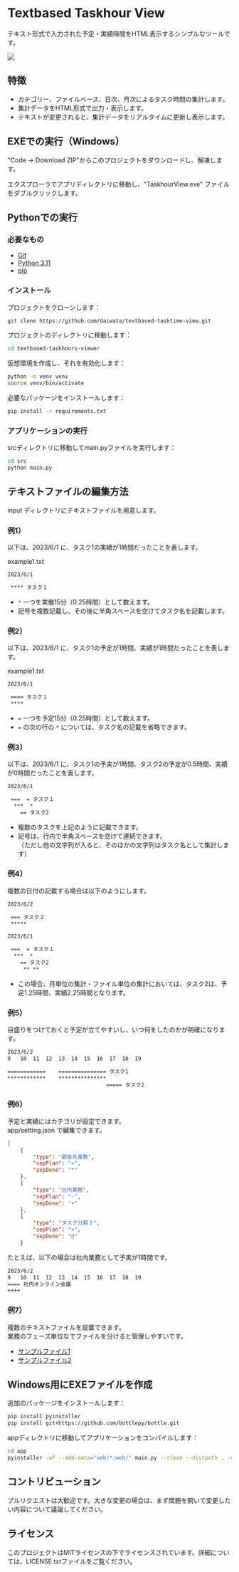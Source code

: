 # Textbased Taskhour View

テキスト形式で入力された予定・実績時間をHTML表示するシンプルなツールです。

![](capt.png)

## 特徴

- カテゴリー、ファイルベース、日次、月次によるタスク時間の集計します。
- 集計データをHTML形式で出力・表示します。
- テキストが変更されると、集計データをリアルタイムに更新し表示します。

## EXEでの実行（Windows）

"Code -> Download ZIP"からこのプロジェクトをダウンロードし、解凍します。

エクスプローラでアプリディレクトリに移動し、"TaskhourView.exe" ファイルをダブルクリックします。


## Pythonでの実行

### 必要なもの

- [Git](https://git-scm.com/)
- [Python 3.11](https://www.python.org/downloads/)
- [pip](https://pip.pypa.io/en/stable/installation/)

### インストール

プロジェクトをクローンします：

```bash
git clone https://github.com/daiwata/textbased-tasktime-view.git
```

プロジェクトのディレクトリに移動します：

```bash
cd textbased-taskhours-viewer
```

仮想環境を作成し、それを有効化します：

```bash
python -m venv venv
source venv/bin/activate
```

必要なパッケージをインストールします：

```bash
pip install -r requirements.txt
```

### アプリケーションの実行

srcディレクトリに移動してmain.pyファイルを実行します：

```bash
cd src
python main.py
```

## テキストファイルの編集方法

input ディレクトリにテキストファイルを用意します。

### 例1）

以下は、2023/6/1 に、タスク1の実績が1時間だったことを表します。

example1.txt

```txt
2023/6/1

 **** タスク１
```

- `*` 一つを実働15分（0.25時間）として数えます。
- 記号を複数記載し、その後に半角スペースを空けてタスク名を記載します。

### 例2）

以下は、2023/6/1 に、タスク1の予定が1時間、実績が1時間だったことを表します。

example1.txt

```txt
2023/6/1

 ==== タスク１
 ****

```

- `=` 一つを予定15分（0.25時間）として数えます。
- `=` の次の行の `*` については、タスク名の記載を省略できます。

### 例3）

以下は、2023/6/1 に、タスク1の予実が1時間、タスク2の予定が0.5時間、実績が0時間だったことを表します。


```txt
2023/6/1

 ===  = タスク１
  ***  *
    == タスク2
```

- 複数のタスクを上記のように記載できます。
- 記号は、行内で半角スペースを空けて連続できます。  
  （ただし他の文字列が入ると、そのほかの文字列はタスク名として集計します）


### 例4）

複数の日付の記載する場合は以下のようにします。

```txt
2023/6/2

 === タスク２
 *****

2023/6/1

 ===  = タスク１
  ***  *
    == タスク2
     ** **
```

- この場合、月単位の集計・ファイル単位の集計においては、タスク2は、予定1.25時間、実績2.25時間となります。


### 例5）

目盛りをつけておくと予定が立てやすいし、いつ何をしたのかが明確になります。

```txt
2023/6/2
9   10  11  12  13  14  15  16  17  18  19

============    =============== タスク1
************    ***************
                               ===== タスク2
```


### 例6）

予定と実績にはカテゴリが設定できます。  
app/setting.json で編集できます。

```json
[
    { 
        "type": "顧客先業務", 
        "sepPlan": "=", 
        "sepDone": "*"
    },
    { 
        "type": "社内業務", 
        "sepPlan": "-", 
        "sepDone": "+"
    },
    { 
        "type": "タスク分類３", 
        "sepPlan": ">", 
        "sepDone": "@"
    }
```

たとえば、以下の場合は社内業務として予実が1時間です。

```txt
2023/6/2
9   10  11  12  13  14  15  16  17  18  19
==== 社内オンライン会議
++++
```

### 例7）

複数のテキストファイルを設置できます。  
業務のフェーズ単位なでファイルを分けると管理しやすいです。

- [サンプルファイル1](app/input/Sample_Phase1.txt)
- [サンプルファイル2](app/input/Sample_Phase2.txt)


## Windows用にEXEファイルを作成

追加のパッケージをインストールします：

```bash
pip install pyinstaller
pip install git+https://github.com/bottlepy/bottle.git
```

appディレクトリに移動してアプリケーションをコンパイルします：

```bash
cd app
pyinstaller -wF --add-data="web/*;web/" main.py --clean --distpath . -n TaskhoursView.exe
```

## コントリビューション

プルリクエストは大歓迎です。大きな変更の場合は、まず問題を開いて変更したい内容について議論してください。

## ライセンス

このプロジェクトはMITライセンスの下でライセンスされています。詳細については、LICENSE.txtファイルをご覧ください。
